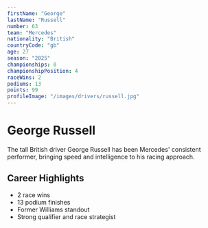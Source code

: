 ```yaml
---
firstName: "George"
lastName: "Russell"
number: 63
team: "Mercedes"
nationality: "British"
countryCode: "gb"
age: 27
season: "2025"
championships: 0
championshipPosition: 4
raceWins: 2
podiums: 13
points: 99
profileImage: "/images/drivers/russell.jpg"
---
```


# George Russell

The tall British driver George Russell has been Mercedes' consistent performer, bringing speed and intelligence to his racing approach.

## Career Highlights

- 2 race wins
- 13 podium finishes
- Former Williams standout
- Strong qualifier and race strategist
